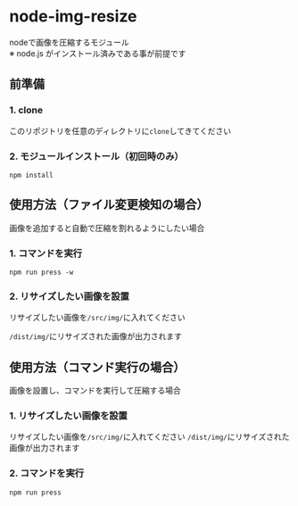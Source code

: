 # node-img-resize
nodeで画像を圧縮するモジュール  
※ node.js がインストール済みである事が前提です

## 前準備

### 1. clone
このリポジトリを任意のディレクトリに`clone`してきてください

### 2. モジュールインストール（初回時のみ）
```bash= 
npm install 
```

## 使用方法（ファイル変更検知の場合）
画像を追加すると自動で圧縮を割れるようにしたい場合

### 1. コマンドを実行
```bash= 
npm run press -w
```

### 2. リサイズしたい画像を設置
リサイズしたい画像を`/src/img/`に入れてください

`/dist/img/`にリサイズされた画像が出力されます

## 使用方法（コマンド実行の場合）
画像を設置し、コマンドを実行して圧縮する場合

### 1. リサイズしたい画像を設置
リサイズしたい画像を`/src/img/`に入れてください
`/dist/img/`にリサイズされた画像が出力されます

### 2. コマンドを実行
```bash= 
npm run press
```